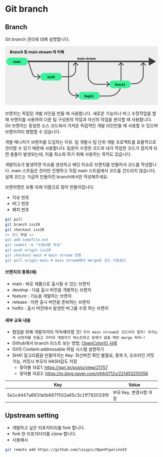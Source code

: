 # Git branch

## Branch

Git branch 관리에 대해 설명합니다.

![gitbranch](../figures/gitbranch.png)

브랜치는 독립된 개발 라인을 만들 때 사용합니다. 새로운 기능이나 버그 수정작업을 할 때 브랜치를 사용하여 다른 팀 구성원의 작업과 자신의 작업을 분리할 때 사용합니다. Git 브랜치는 동일한 소스 코드에서 가져온 독립적인 개발 라인만들 때 사용할 수 있으며 브랜치끼리 병합할 수 있습니다.

개발 매니저가 브랜치를 도입하는 이유.
팀 개발시 팀 단위 개발 프로젝트를 효율적으로 관리할 수 있기 때문에 사용합니다.
팀원이 수정한 코드와 내가 작업한 코드가 겹치게 되면 충돌이 발생되는데, 이를 최소화 하기 위해 사용하는 목적도 있습니다.

개발이슈가 발생하면 이슈를 생성하고 해당 이슈로 브랜치를 만들어서 코드를 작성합니다.
main 스트림은 관리만 진행하고 직접 main 스트림에서 코드를 건드리지 않습니다.
실제 코드는 가급적 만들어진 branch에서만 작성해주세요.

브랜치명은 보통 아래 이름으로 많이 만들어집니다.

- 이슈 번호
- 버그 번호
- 패치 번호

```bash
git pull
git branch iss20
git checkout iss20
<< 코드 작성 >>
git add somefile.ext
git commit -m "수정내용 작성"
git push origin iss20
git checkout main # main stream 전환
git pull origin main # main stream에서 merge된 코드 다운로드
```

#### 브랜치의 종류(예)

- main : 바로 제품으로 출시될 수 있는 브랜치
- develop : 다음 출시 버전을 개발하는 브랜치
- feature : 기능을 개발하는 브랜치
- release : 이번 출시 버전을 준비하는 브랜치
- hotfix : 출시 버전에서 발생한 버그를 수정 하는 브랜치

#### 세부 교육 내용

- 협업을 위해 개발자끼리 약속해야할 것!: `우리 main stream은 건드리지 말자! 우리는 꼭 브런치를 만들고 각자의 개발자가 테스트하고 문제가 없을 때만 merge 하자~!`
- Github에서 branch 리스트 보는 방법: [OpenColorIO 사례](https://github.com/AcademySoftwareFoundation/OpenColorIO)
- Git의 Content-addressable 파일 시스템 설명하기
- SHA1 알고리즘을 만들어지는 Key: 최신버전 확인 불필요, 중복 X, 오프라인 커밋 가능, 커밋시 부모의 HASH값도 저장
  - 찾아볼 자료1: https://spri.kr/posts/view/21757
  - 찾아볼 자료2: https://m.blog.naver.com/vjhh0712v/221453210356

| Key | Value |
| ------------- | ------------- |
| 5e1c4447a691fa0b687f502a65c3c1ff792033f9 | 부모 Key, 변경사항 저장 |


## Upstream setting

- 개발하고 싶은 리포지터리를 fork 합니다.
- fork 한 리포지터리를 clone 합니다.
- 사용예시

```bash
git remote add https://github.com/lazypic/OpenPipelineIO
```

